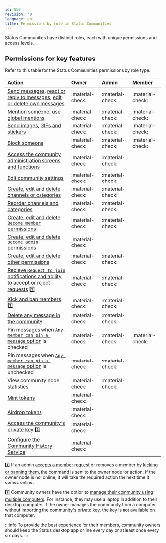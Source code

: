 ```yaml
---
id: 558
revision: '0'
language: en
title: Permissions by role in Status Communities
---
```


Status Communities have distinct roles, each with unique permissions and access levels.

## Permissions for key features

Refer to this table for the Status Communities permissions by role type.

| Action                                                                                                                                                                                                                                                              | Owner            | Admin            | Member           |
| :------------------------------------------------------------------------------------------------------------------------------------------------------------------------------------------------------------------------------------------------------------------ | :--------------- | :--------------- | :--------------- |
| [Send messages](../messaging-and-web3-browser/send-and-read-messages.md), [react or reply to messages](../messaging-and-web3-browser/react-and-reply-to-messages.md), [edit or delete own messages](../messaging-and-web3-browser/edit-and-delete-your-messages.md) | :material-check: | :material-check: | :material-check: |
| [Mention someone, use global mentions](../messaging-and-web3-browser/use-mentions-in-status.md)                                                                                                                                                                     | :material-check: | :material-check: | :material-check: |
| [Send images](../messaging-and-web3-browser/share-images-in-status.md), [GIFs and stickers](../messaging-and-web3-browser/send-gifs-and-stickers.md)                                                                                                                | :material-check: | :material-check: | :material-check: |
| [Block someone](../your-profile-and-preferences/block-or-unblock-someone-in-status.md)                                                                                                                                                                              | :material-check: | :material-check: | :material-check: |
| [Access the community administration screens and functions](./getting-started-for-community-owners.md)                                                                                                                                                              | :material-check: | :material-check: |                  |
| [Edit community settings](./customize-your-community.md)                                                                                                                                                                                                            | :material-check: | :material-check: |                  |
| [Create](./create-a-channel.md), [edit](./customize-your-channel.md) and [delete channels or categories](./delete-a-channel.md)                                                                                                                                     | :material-check: | :material-check: |                  |
| [Reorder channels and categories](./customize-your-channel.md)                                                                                                                                                                                                      | :material-check: | :material-check: |                  |
| [Create, edit and delete `Become member` permissions](./set-up-a-private-community.md)                                                                                                                                                                              | :material-check: | :material-check: |                  |
| [Create, edit and delete `Become admin` permissions](./delegate-admin-functions-to-community-members.md)                                                                                                                                                            | :material-check: |                  |                  |
| [Create, edit and delete other permissions](./set-up-your-community-permissions.md)                                                                                                                                                                                 | :material-check: | :material-check: |                  |
| [Recieve `Request to join` notifications and ability to accept or reject requests](./manage-community-join-requests.md) :one:                                                                                                                                       | :material-check: | :material-check: |                  |
| [Kick and ban members](./kick-or-ban-someone-from-your-community.md) :one:                                                                                                                                                                                          | :material-check: | :material-check: |                  |
| [Delete any message in the community](../messaging-and-web3-browser/edit-and-delete-your-messages.md)                                                                                                                                                               | :material-check: | :material-check: |                  |
| Pin messages when [`Any member can pin a message` option](./customize-your-community.md) is checked                                                                                                                                                                 | :material-check: | :material-check: | :material-check: |
| Pin messages when [`Any member can pin a message` option](./customize-your-community.md) is unchecked                                                                                                                                                               | :material-check: | :material-check: |                  |
| View community node statistics                                                                                                                                                                                                                                      | :material-check: | :material-check: |                  |
| [Mint tokens](./mint-tokens-for-your-community.md)                                                                                                                                                                                                                  | :material-check: |                  |                  |
| [Airdrop tokens](./how-to-airdrop-tokens-in-status.md)                                                                                                                                                                                                              | :material-check: |                  |                  |
| [Access the community's private key](./back-up-your-community-s-private-key.md) :two:                                                                                                                                                                               | :material-check: |                  |                  |
| [Configure the Community History Service](./about-the-community-history-service.md)                                                                                                                                                                                 | :material-check: |                  |                  |

:one: If an admin [accepts a member request](./manage-community-join-requests.md) or removes a member by [kicking or banning them](./kick-or-ban-someone-from-your-community.md), the command is sent to the owner node for action. If the owner node is not online, it will take the required action the next time it comes online.

:two: Community owners have the option to [manage their community using multiple computers](../manage-your-community-from-different-computers.md). For instance, they may use a laptop in addition to their desktop computer. If the owner manages the community from a computer without importing the community's private key, the key is not available on that computer.

:::info
To provide the best experience for their members, community owners should keep the Status desktop app online every day or at least once every six days.
:::
